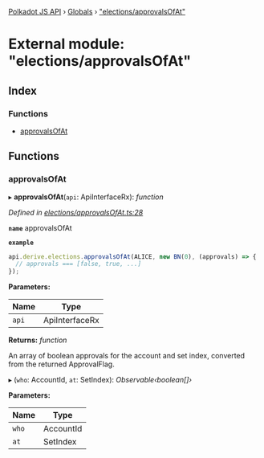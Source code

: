 [Polkadot JS API](../README.md) › [Globals](../globals.md) › ["elections/approvalsOfAt"](_elections_approvalsofat_.md)

# External module: "elections/approvalsOfAt"

## Index

### Functions

* [approvalsOfAt](_elections_approvalsofat_.md#approvalsofat)

## Functions

###  approvalsOfAt

▸ **approvalsOfAt**(`api`: ApiInterfaceRx): *function*

*Defined in [elections/approvalsOfAt.ts:28](https://github.com/polkadot-js/api/blob/2875fdf2cf/packages/api-derive/src/elections/approvalsOfAt.ts#L28)*

**`name`** approvalsOfAt

**`example`** 
<BR>

```javascript
api.derive.elections.approvalsOfAt(ALICE, new BN(0), (approvals) => {
  // approvals === [false, true, ...]
});
```

**Parameters:**

Name | Type |
------ | ------ |
`api` | ApiInterfaceRx |

**Returns:** *function*

An array of boolean approvals for the account and set index, converted from the returned ApprovalFlag.

▸ (`who`: AccountId, `at`: SetIndex): *Observable‹boolean[]›*

**Parameters:**

Name | Type |
------ | ------ |
`who` | AccountId |
`at` | SetIndex |
